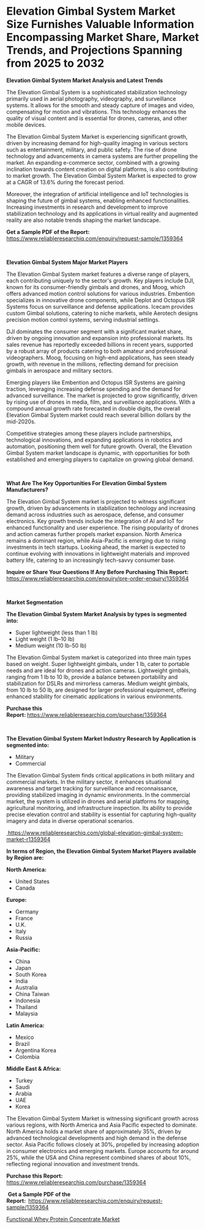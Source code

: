 <p><h1>Elevation Gimbal System Market Size Furnishes Valuable Information Encompassing Market Share, Market Trends, and Projections Spanning from 2025 to 2032</h1></p><p><strong>Elevation Gimbal System Market Analysis and Latest Trends</strong></p>
<p><p>The Elevation Gimbal System is a sophisticated stabilization technology primarily used in aerial photography, videography, and surveillance systems. It allows for the smooth and steady capture of images and video, compensating for motion and vibrations. This technology enhances the quality of visual content and is essential for drones, cameras, and other mobile devices.</p><p>The Elevation Gimbal System Market is experiencing significant growth, driven by increasing demand for high-quality imaging in various sectors such as entertainment, military, and public safety. The rise of drone technology and advancements in camera systems are further propelling the market. An expanding e-commerce sector, combined with a growing inclination towards content creation on digital platforms, is also contributing to market growth. The Elevation Gimbal System Market is expected to grow at a CAGR of 13.6% during the forecast period. </p><p>Moreover, the integration of artificial intelligence and IoT technologies is shaping the future of gimbal systems, enabling enhanced functionalities. Increasing investments in research and development to improve stabilization technology and its applications in virtual reality and augmented reality are also notable trends shaping the market landscape.</p></p>
<p><strong>Get a Sample PDF of the Report:&nbsp;</strong> <a href="https://www.reliableresearchiq.com/enquiry/request-sample/1359364?utm_campaign=3513&utm_medium=2&utm_source=Github&utm_content=ia&utm_term=22032025&utm_id=elevation-gimbal-system">https://www.reliableresearchiq.com/enquiry/request-sample/1359364</a></p>
<p>&nbsp;</p>
<p><strong>Elevation Gimbal System Major Market Players</strong></p>
<p><p>The Elevation Gimbal System market features a diverse range of players, each contributing uniquely to the sector's growth. Key players include DJI, known for its consumer-friendly gimbals and drones, and Moog, which offers advanced motion control solutions for various industries. Embention specializes in innovative drone components, while Deplot and Octopus ISR Systems focus on surveillance and defense applications. Icecam provides custom Gimbal solutions, catering to niche markets, while Aerotech designs precision motion control systems, serving industrial settings.</p><p>DJI dominates the consumer segment with a significant market share, driven by ongoing innovation and expansion into professional markets. Its sales revenue has reportedly exceeded billions in recent years, supported by a robust array of products catering to both amateur and professional videographers. Moog, focusing on high-end applications, has seen steady growth, with revenue in the millions, reflecting demand for precision gimbals in aerospace and military sectors. </p><p>Emerging players like Embention and Octopus ISR Systems are gaining traction, leveraging increasing defense spending and the demand for advanced surveillance. The market is projected to grow significantly, driven by rising use of drones in media, film, and surveillance applications. With a compound annual growth rate forecasted in double digits, the overall Elevation Gimbal System market could reach several billion dollars by the mid-2020s. </p><p>Competitive strategies among these players include partnerships, technological innovations, and expanding applications in robotics and automation, positioning them well for future growth. Overall, the Elevation Gimbal System market landscape is dynamic, with opportunities for both established and emerging players to capitalize on growing global demand.</p></p>
<p>&nbsp;</p>
<p><strong>What Are The Key Opportunities For Elevation Gimbal System Manufacturers?</strong></p>
<p><p>The Elevation Gimbal System market is projected to witness significant growth, driven by advancements in stabilization technology and increasing demand across industries such as aerospace, defense, and consumer electronics. Key growth trends include the integration of AI and IoT for enhanced functionality and user experience. The rising popularity of drones and action cameras further propels market expansion. North America remains a dominant region, while Asia-Pacific is emerging due to rising investments in tech startups. Looking ahead, the market is expected to continue evolving with innovations in lightweight materials and improved battery life, catering to an increasingly tech-savvy consumer base.</p></p>
<p><strong>Inquire or Share Your Questions If Any Before Purchasing This Report:</strong> <a href="https://www.reliableresearchiq.com/enquiry/pre-order-enquiry/1359364?utm_campaign=3513&utm_medium=2&utm_source=Github&utm_content=ia&utm_term=22032025&utm_id=elevation-gimbal-system">https://www.reliableresearchiq.com/enquiry/pre-order-enquiry/1359364</a></p>
<p>&nbsp;</p>
<p><strong>Market Segmentation</strong></p>
<p><strong>The Elevation Gimbal System Market Analysis by types is segmented into:</strong></p>
<p><ul><li>Super lightweight (less than 1 lb)</li><li>Light weight (1 lb–10 lb)</li><li>Medium weight (10 lb-50 lb)</li></ul></p>
<p><p>The Elevation Gimbal System market is categorized into three main types based on weight. Super lightweight gimbals, under 1 lb, cater to portable needs and are ideal for drones and action cameras. Lightweight gimbals, ranging from 1 lb to 10 lb, provide a balance between portability and stabilization for DSLRs and mirrorless cameras. Medium weight gimbals, from 10 lb to 50 lb, are designed for larger professional equipment, offering enhanced stability for cinematic applications in various environments.</p></p>
<p><strong>Purchase this Report:&nbsp;</strong><a href="https://www.reliableresearchiq.com/purchase/1359364?utm_campaign=3513&utm_medium=2&utm_source=Github&utm_content=ia&utm_term=22032025&utm_id=elevation-gimbal-system">https://www.reliableresearchiq.com/purchase/1359364</a></p>
<p>&nbsp;</p>
<p><strong>The Elevation Gimbal System Market Industry Research by Application is segmented into:</strong></p>
<p><ul><li>Military</li><li>Commercial</li></ul></p>
<p><p>The Elevation Gimbal System finds critical applications in both military and commercial markets. In the military sector, it enhances situational awareness and target tracking for surveillance and reconnaissance, providing stabilized imaging in dynamic environments. In the commercial market, the system is utilized in drones and aerial platforms for mapping, agricultural monitoring, and infrastructure inspection. Its ability to provide precise elevation control and stability is essential for capturing high-quality imagery and data in diverse operational scenarios.</p></p>
<p><a href="https://www.reliableresearchiq.com/global-elevation-gimbal-system-market-r1359364?utm_campaign=3513&utm_medium=2&utm_source=Github&utm_content=ia&utm_term=22032025&utm_id=elevation-gimbal-system">&nbsp;https://www.reliableresearchiq.com/global-elevation-gimbal-system-market-r1359364</a></p>
<p><strong>In terms of Region, the Elevation Gimbal System Market Players available by Region are:</strong></p>
<p>
    <p> <strong> North America: </strong>
        <ul>
            <li>United States</li>
            <li>Canada</li>
        </ul>
        </p> 
    <p> <strong> Europe: </strong>
        <ul>
            <li>Germany</li>
            <li>France</li>
            <li>U.K.</li>
            <li>Italy</li>
            <li>Russia</li>
        </ul>
        </p> 
    <p> <strong> Asia-Pacific: </strong>
        <ul>
            <li>China</li>
            <li>Japan</li>
            <li>South Korea</li>
            <li>India</li>
            <li>Australia</li>
            <li>China Taiwan</li>
            <li>Indonesia</li>
            <li>Thailand</li>
            <li>Malaysia</li>
        </ul>
        </p> 
    <p> <strong> Latin America: </strong>
        <ul>
            <li>Mexico</li>
            <li>Brazil</li>
            <li>Argentina Korea</li>
            <li>Colombia</li>
        </ul>
        </p> 
    <p> <strong> Middle East & Africa: </strong>
        <ul>
            <li>Turkey</li>
            <li>Saudi</li>
            <li>Arabia</li>
            <li>UAE</li>
            <li>Korea</li>
        </ul>
    </p>
    </p>
<p><p>The Elevation Gimbal System Market is witnessing significant growth across various regions, with North America and Asia Pacific expected to dominate. North America holds a market share of approximately 35%, driven by advanced technological developments and high demand in the defense sector. Asia Pacific follows closely at 30%, propelled by increasing adoption in consumer electronics and emerging markets. Europe accounts for around 25%, while the USA and China represent combined shares of about 10%, reflecting regional innovation and investment trends.</p></p>
<p><strong>Purchase this Report: </strong><a href="https://www.reliableresearchiq.com/purchase/1359364?utm_campaign=3513&utm_medium=2&utm_source=Github&utm_content=ia&utm_term=22032025&utm_id=elevation-gimbal-system">https://www.reliableresearchiq.com/purchase/1359364</a></p>
<p>&nbsp;<strong>Get a Sample PDF of the Report:&nbsp;&nbsp;</strong><a href="https://www.reliableresearchiq.com/enquiry/request-sample/1359364?utm_campaign=3513&utm_medium=2&utm_source=Github&utm_content=ia&utm_term=22032025&utm_id=elevation-gimbal-system">https://www.reliableresearchiq.com/enquiry/request-sample/1359364</a></p>
<p><strong></strong></p>
<p><p><a href="https://github.com/dayaanapis5/Market-Research-Report-List-1/blob/main/functional-whey-protein-concentrate-market.md?utm_campaign=3513&utm_medium=2&utm_source=Github&utm_content=ia&utm_term=22032025&utm_id=elevation-gimbal-system">Functional Whey Protein Concentrate Market</a></p></p>